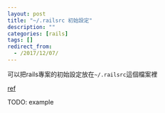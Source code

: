 ```yaml
---
layout: post
title: "~/.railsrc 初始設定"
description: ""
categories: [rails]
tags: []
redirect_from:
  - /2017/12/07/
---
```


可以把rails專案的初始設定放在`~/.railsrc`這個檔案裡

[ref](http://samuelmullen.com/articles/configuring_new_rails_projects_with_railsrc_and_templates/)

TODO: example
